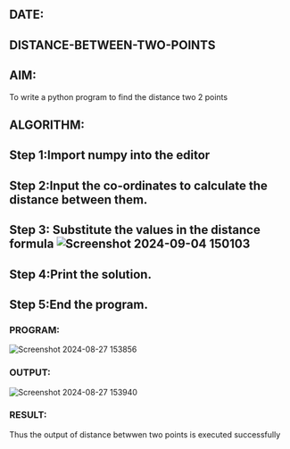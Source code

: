 ## DATE:
## DISTANCE-BETWEEN-TWO-POINTS
## AIM:
To write a python program to find the distance two 2 points
## ALGORITHM:
## Step 1:Import numpy into the editor
## Step 2:Input the co-ordinates to calculate the distance between them.
## Step 3: Substitute the values in the distance formula ![Screenshot 2024-09-04 150103](https://github.com/user-attachments/assets/05a13435-3dd3-4b31-97a1-a94611b3048f)

## Step 4:Print the solution.
## Step 5:End the program.
### PROGRAM:
![Screenshot 2024-08-27 153856](https://github.com/user-attachments/assets/67f6eeb4-db25-429a-ba1f-e9125ee9b301)

  


### OUTPUT:
![Screenshot 2024-08-27 153940](https://github.com/user-attachments/assets/c69f6e86-12e1-4a1c-b8ce-375a4dfa94b2)


### RESULT:
Thus the output of distance betwwen two points is executed successfully

